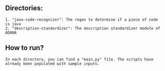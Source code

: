 ## Directories:
	1. "java-code-recognizer": The regex to determine if a piece of code is java
	2. "description-standardizer": The description standardizer module of ADANA

## How to run?
	In each directory, you can find a "main.py" file. The scripts have already been populated with sample inputs.
